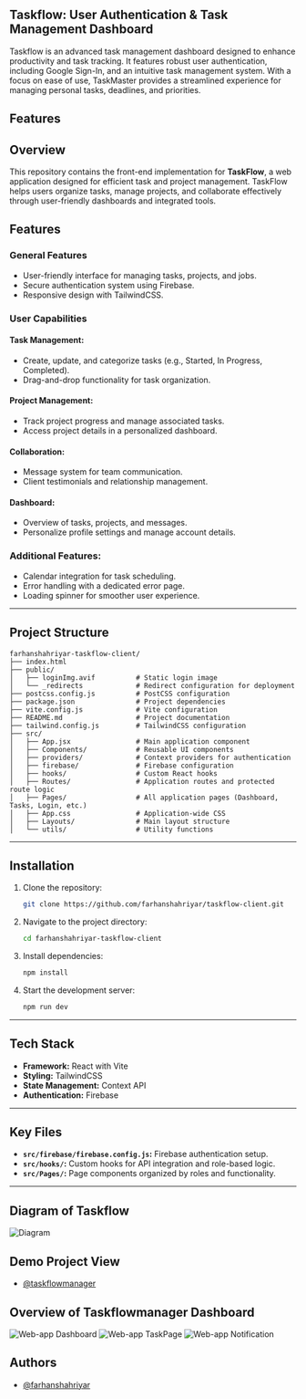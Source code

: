 ## Taskflow: User Authentication & Task Management Dashboard

Taskflow is an advanced task management dashboard designed to enhance productivity and task tracking. It features robust user authentication, including Google Sign-In, and an intuitive task management system. With a focus on ease of use, TaskMaster provides a streamlined experience for managing personal tasks, deadlines, and priorities.
## Features

## Overview
This repository contains the front-end implementation for **TaskFlow**, a web application designed for efficient task and project management. TaskFlow helps users organize tasks, manage projects, and collaborate effectively through user-friendly dashboards and integrated tools.

## Features
### General Features
- User-friendly interface for managing tasks, projects, and jobs.
- Secure authentication system using Firebase.
- Responsive design with TailwindCSS.

### User Capabilities
#### Task Management:
- Create, update, and categorize tasks (e.g., Started, In Progress, Completed).
- Drag-and-drop functionality for task organization.

#### Project Management:
- Track project progress and manage associated tasks.
- Access project details in a personalized dashboard.

#### Collaboration:
- Message system for team communication.
- Client testimonials and relationship management.

#### Dashboard:
- Overview of tasks, projects, and messages.
- Personalize profile settings and manage account details.

### Additional Features:
- Calendar integration for task scheduling.
- Error handling with a dedicated error page.
- Loading spinner for smoother user experience.

---

## Project Structure
```plaintext
farhanshahriyar-taskflow-client/
├── index.html
├── public/
│   ├── loginImg.avif          # Static login image
│   └── _redirects             # Redirect configuration for deployment
├── postcss.config.js          # PostCSS configuration
├── package.json               # Project dependencies
├── vite.config.js             # Vite configuration
├── README.md                  # Project documentation
├── tailwind.config.js         # TailwindCSS configuration
├── src/
│   ├── App.jsx                # Main application component
│   ├── Components/            # Reusable UI components
│   ├── providers/             # Context providers for authentication
│   ├── firebase/              # Firebase configuration
│   ├── hooks/                 # Custom React hooks
│   ├── Routes/                # Application routes and protected route logic
│   ├── Pages/                 # All application pages (Dashboard, Tasks, Login, etc.)
│   ├── App.css                # Application-wide CSS
│   ├── Layouts/               # Main layout structure
│   └── utils/                 # Utility functions
```

---

## Installation
1. Clone the repository:
   ```bash
   git clone https://github.com/farhanshahriyar/taskflow-client.git
   ```
2. Navigate to the project directory:
   ```bash
   cd farhanshahriyar-taskflow-client
   ```
3. Install dependencies:
   ```bash
   npm install
   ```
4. Start the development server:
   ```bash
   npm run dev
   ```

---

## Tech Stack
- **Framework:** React with Vite
- **Styling:** TailwindCSS
- **State Management:** Context API
- **Authentication:** Firebase

---

## Key Files
- **`src/firebase/firebase.config.js`:** Firebase authentication setup.
- **`src/hooks/`:** Custom hooks for API integration and role-based logic.
- **`src/Pages/`:** Page components organized by roles and functionality.

---


## Diagram of Taskflow
![Diagram](https://utfs.io/f/16574aa9-c1f7-47a5-8bd4-733eea3ad11c-nys99p.png)

## Demo Project View

- [@taskflowmanager](https://taskflowmanager.netlify.app/)


## Overview of Taskflowmanager Dashboard
![Web-app Dashboard](https://utfs.io/f/d6bb3dcc-4cd2-45b9-8b29-ac442bd4af64-gt1gv5.png)
![Web-app TaskPage](https://utfs.io/f/a7d5fb28-34e9-4547-82e2-6309564918a6-vk7446.jpg)
![Web-app Notification](https://utfs.io/f/a7f8fce9-6896-4580-b84a-8df30220cf9b-4i3ti3.png)

## Authors

- [@farhanshahriyar](https://github.com/farhanshahriyar)

